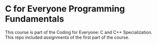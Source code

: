 # C for Everyone Programming Fundamentals

This course is part of the Coding for Everyone: C and C++ Specialization.
This repo included assignments of the first part of the course.
